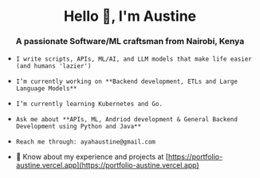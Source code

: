 <h1 align="center">Hello 👋, I'm Austine </h1>
<h3 align="center">A passionate Software/ML craftsman from Nairobi, Kenya</h3>

- ```
  I write scripts, APIs, ML/AI, and LLM models that make life easier (and humans 'lazier')
  ```
  
- ```
  I’m currently working on **Backend development, ETLs and Large Language Models**
  ```
  
- ```
  I’m currently learning Kubernetes and Go.
  ```
  
- ```
  Ask me about **APIs, ML, Andriod development & General Backend Development using Python and Java**
  ```
  
- ```
  Reach me through: ayahaustine@gmail.com
  ```
  
- 📄 Know about my experience and projects at [https://portfolio-austine.vercel.app](https://portfolio-austine.vercel.app)
